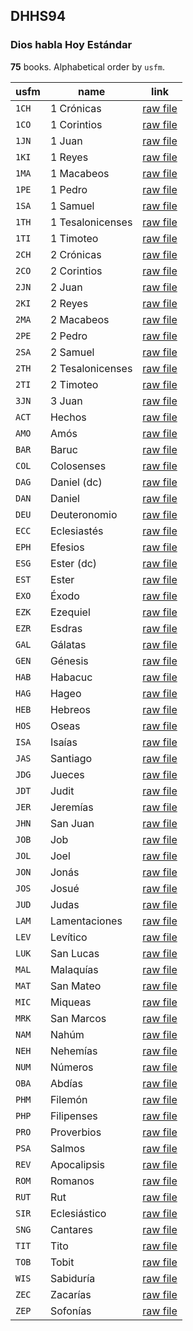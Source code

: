 ## DHHS94

### Dios habla Hoy Estándar

**75** books. Alphabetical order by `usfm`.

| usfm  | name             | link                                                                                 |
| ----- | ---------------- | ------------------------------------------------------------------------------------ |
| `1CH` | 1 Crónicas       | [raw file](https://mrk214.github.io/bible-data-es-spa/data/es___spa/DHHS94/1CH.json) |
| `1CO` | 1 Corintios      | [raw file](https://mrk214.github.io/bible-data-es-spa/data/es___spa/DHHS94/1CO.json) |
| `1JN` | 1 Juan           | [raw file](https://mrk214.github.io/bible-data-es-spa/data/es___spa/DHHS94/1JN.json) |
| `1KI` | 1 Reyes          | [raw file](https://mrk214.github.io/bible-data-es-spa/data/es___spa/DHHS94/1KI.json) |
| `1MA` | 1 Macabeos       | [raw file](https://mrk214.github.io/bible-data-es-spa/data/es___spa/DHHS94/1MA.json) |
| `1PE` | 1 Pedro          | [raw file](https://mrk214.github.io/bible-data-es-spa/data/es___spa/DHHS94/1PE.json) |
| `1SA` | 1 Samuel         | [raw file](https://mrk214.github.io/bible-data-es-spa/data/es___spa/DHHS94/1SA.json) |
| `1TH` | 1 Tesalonicenses | [raw file](https://mrk214.github.io/bible-data-es-spa/data/es___spa/DHHS94/1TH.json) |
| `1TI` | 1 Timoteo        | [raw file](https://mrk214.github.io/bible-data-es-spa/data/es___spa/DHHS94/1TI.json) |
| `2CH` | 2 Crónicas       | [raw file](https://mrk214.github.io/bible-data-es-spa/data/es___spa/DHHS94/2CH.json) |
| `2CO` | 2 Corintios      | [raw file](https://mrk214.github.io/bible-data-es-spa/data/es___spa/DHHS94/2CO.json) |
| `2JN` | 2 Juan           | [raw file](https://mrk214.github.io/bible-data-es-spa/data/es___spa/DHHS94/2JN.json) |
| `2KI` | 2 Reyes          | [raw file](https://mrk214.github.io/bible-data-es-spa/data/es___spa/DHHS94/2KI.json) |
| `2MA` | 2 Macabeos       | [raw file](https://mrk214.github.io/bible-data-es-spa/data/es___spa/DHHS94/2MA.json) |
| `2PE` | 2 Pedro          | [raw file](https://mrk214.github.io/bible-data-es-spa/data/es___spa/DHHS94/2PE.json) |
| `2SA` | 2 Samuel         | [raw file](https://mrk214.github.io/bible-data-es-spa/data/es___spa/DHHS94/2SA.json) |
| `2TH` | 2 Tesalonicenses | [raw file](https://mrk214.github.io/bible-data-es-spa/data/es___spa/DHHS94/2TH.json) |
| `2TI` | 2 Timoteo        | [raw file](https://mrk214.github.io/bible-data-es-spa/data/es___spa/DHHS94/2TI.json) |
| `3JN` | 3 Juan           | [raw file](https://mrk214.github.io/bible-data-es-spa/data/es___spa/DHHS94/3JN.json) |
| `ACT` | Hechos           | [raw file](https://mrk214.github.io/bible-data-es-spa/data/es___spa/DHHS94/ACT.json) |
| `AMO` | Amós             | [raw file](https://mrk214.github.io/bible-data-es-spa/data/es___spa/DHHS94/AMO.json) |
| `BAR` | Baruc            | [raw file](https://mrk214.github.io/bible-data-es-spa/data/es___spa/DHHS94/BAR.json) |
| `COL` | Colosenses       | [raw file](https://mrk214.github.io/bible-data-es-spa/data/es___spa/DHHS94/COL.json) |
| `DAG` | Daniel (dc)      | [raw file](https://mrk214.github.io/bible-data-es-spa/data/es___spa/DHHS94/DAG.json) |
| `DAN` | Daniel           | [raw file](https://mrk214.github.io/bible-data-es-spa/data/es___spa/DHHS94/DAN.json) |
| `DEU` | Deuteronomio     | [raw file](https://mrk214.github.io/bible-data-es-spa/data/es___spa/DHHS94/DEU.json) |
| `ECC` | Eclesiastés      | [raw file](https://mrk214.github.io/bible-data-es-spa/data/es___spa/DHHS94/ECC.json) |
| `EPH` | Efesios          | [raw file](https://mrk214.github.io/bible-data-es-spa/data/es___spa/DHHS94/EPH.json) |
| `ESG` | Ester (dc)       | [raw file](https://mrk214.github.io/bible-data-es-spa/data/es___spa/DHHS94/ESG.json) |
| `EST` | Ester            | [raw file](https://mrk214.github.io/bible-data-es-spa/data/es___spa/DHHS94/EST.json) |
| `EXO` | Éxodo            | [raw file](https://mrk214.github.io/bible-data-es-spa/data/es___spa/DHHS94/EXO.json) |
| `EZK` | Ezequiel         | [raw file](https://mrk214.github.io/bible-data-es-spa/data/es___spa/DHHS94/EZK.json) |
| `EZR` | Esdras           | [raw file](https://mrk214.github.io/bible-data-es-spa/data/es___spa/DHHS94/EZR.json) |
| `GAL` | Gálatas          | [raw file](https://mrk214.github.io/bible-data-es-spa/data/es___spa/DHHS94/GAL.json) |
| `GEN` | Génesis          | [raw file](https://mrk214.github.io/bible-data-es-spa/data/es___spa/DHHS94/GEN.json) |
| `HAB` | Habacuc          | [raw file](https://mrk214.github.io/bible-data-es-spa/data/es___spa/DHHS94/HAB.json) |
| `HAG` | Hageo            | [raw file](https://mrk214.github.io/bible-data-es-spa/data/es___spa/DHHS94/HAG.json) |
| `HEB` | Hebreos          | [raw file](https://mrk214.github.io/bible-data-es-spa/data/es___spa/DHHS94/HEB.json) |
| `HOS` | Oseas            | [raw file](https://mrk214.github.io/bible-data-es-spa/data/es___spa/DHHS94/HOS.json) |
| `ISA` | Isaías           | [raw file](https://mrk214.github.io/bible-data-es-spa/data/es___spa/DHHS94/ISA.json) |
| `JAS` | Santiago         | [raw file](https://mrk214.github.io/bible-data-es-spa/data/es___spa/DHHS94/JAS.json) |
| `JDG` | Jueces           | [raw file](https://mrk214.github.io/bible-data-es-spa/data/es___spa/DHHS94/JDG.json) |
| `JDT` | Judit            | [raw file](https://mrk214.github.io/bible-data-es-spa/data/es___spa/DHHS94/JDT.json) |
| `JER` | Jeremías         | [raw file](https://mrk214.github.io/bible-data-es-spa/data/es___spa/DHHS94/JER.json) |
| `JHN` | San Juan         | [raw file](https://mrk214.github.io/bible-data-es-spa/data/es___spa/DHHS94/JHN.json) |
| `JOB` | Job              | [raw file](https://mrk214.github.io/bible-data-es-spa/data/es___spa/DHHS94/JOB.json) |
| `JOL` | Joel             | [raw file](https://mrk214.github.io/bible-data-es-spa/data/es___spa/DHHS94/JOL.json) |
| `JON` | Jonás            | [raw file](https://mrk214.github.io/bible-data-es-spa/data/es___spa/DHHS94/JON.json) |
| `JOS` | Josué            | [raw file](https://mrk214.github.io/bible-data-es-spa/data/es___spa/DHHS94/JOS.json) |
| `JUD` | Judas            | [raw file](https://mrk214.github.io/bible-data-es-spa/data/es___spa/DHHS94/JUD.json) |
| `LAM` | Lamentaciones    | [raw file](https://mrk214.github.io/bible-data-es-spa/data/es___spa/DHHS94/LAM.json) |
| `LEV` | Levítico         | [raw file](https://mrk214.github.io/bible-data-es-spa/data/es___spa/DHHS94/LEV.json) |
| `LUK` | San Lucas        | [raw file](https://mrk214.github.io/bible-data-es-spa/data/es___spa/DHHS94/LUK.json) |
| `MAL` | Malaquías        | [raw file](https://mrk214.github.io/bible-data-es-spa/data/es___spa/DHHS94/MAL.json) |
| `MAT` | San Mateo        | [raw file](https://mrk214.github.io/bible-data-es-spa/data/es___spa/DHHS94/MAT.json) |
| `MIC` | Miqueas          | [raw file](https://mrk214.github.io/bible-data-es-spa/data/es___spa/DHHS94/MIC.json) |
| `MRK` | San Marcos       | [raw file](https://mrk214.github.io/bible-data-es-spa/data/es___spa/DHHS94/MRK.json) |
| `NAM` | Nahúm            | [raw file](https://mrk214.github.io/bible-data-es-spa/data/es___spa/DHHS94/NAM.json) |
| `NEH` | Nehemías         | [raw file](https://mrk214.github.io/bible-data-es-spa/data/es___spa/DHHS94/NEH.json) |
| `NUM` | Números          | [raw file](https://mrk214.github.io/bible-data-es-spa/data/es___spa/DHHS94/NUM.json) |
| `OBA` | Abdías           | [raw file](https://mrk214.github.io/bible-data-es-spa/data/es___spa/DHHS94/OBA.json) |
| `PHM` | Filemón          | [raw file](https://mrk214.github.io/bible-data-es-spa/data/es___spa/DHHS94/PHM.json) |
| `PHP` | Filipenses       | [raw file](https://mrk214.github.io/bible-data-es-spa/data/es___spa/DHHS94/PHP.json) |
| `PRO` | Proverbios       | [raw file](https://mrk214.github.io/bible-data-es-spa/data/es___spa/DHHS94/PRO.json) |
| `PSA` | Salmos           | [raw file](https://mrk214.github.io/bible-data-es-spa/data/es___spa/DHHS94/PSA.json) |
| `REV` | Apocalipsis      | [raw file](https://mrk214.github.io/bible-data-es-spa/data/es___spa/DHHS94/REV.json) |
| `ROM` | Romanos          | [raw file](https://mrk214.github.io/bible-data-es-spa/data/es___spa/DHHS94/ROM.json) |
| `RUT` | Rut              | [raw file](https://mrk214.github.io/bible-data-es-spa/data/es___spa/DHHS94/RUT.json) |
| `SIR` | Eclesiástico     | [raw file](https://mrk214.github.io/bible-data-es-spa/data/es___spa/DHHS94/SIR.json) |
| `SNG` | Cantares         | [raw file](https://mrk214.github.io/bible-data-es-spa/data/es___spa/DHHS94/SNG.json) |
| `TIT` | Tito             | [raw file](https://mrk214.github.io/bible-data-es-spa/data/es___spa/DHHS94/TIT.json) |
| `TOB` | Tobit            | [raw file](https://mrk214.github.io/bible-data-es-spa/data/es___spa/DHHS94/TOB.json) |
| `WIS` | Sabiduría        | [raw file](https://mrk214.github.io/bible-data-es-spa/data/es___spa/DHHS94/WIS.json) |
| `ZEC` | Zacarías         | [raw file](https://mrk214.github.io/bible-data-es-spa/data/es___spa/DHHS94/ZEC.json) |
| `ZEP` | Sofonías         | [raw file](https://mrk214.github.io/bible-data-es-spa/data/es___spa/DHHS94/ZEP.json) |
